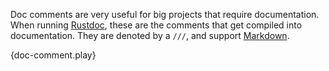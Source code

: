 Doc comments are very useful for big projects that require documentation. When
running [Rustdoc][1], these are the comments that get compiled into
documentation. They are denoted by a `///`, and support [Markdown][2].

{doc-comment.play}

[1]: https://github.com/rust-lang/rust/blob/master/src/doc/rustdoc.md
[2]: https://en.wikipedia.org/wiki/Markdown
